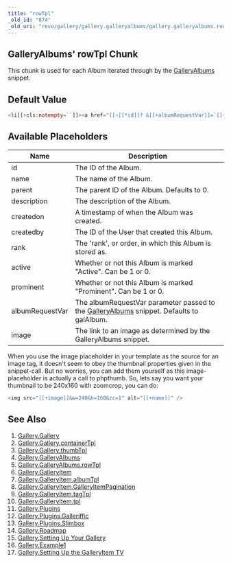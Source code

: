 ```yaml
---
title: "rowTpl"
_old_id: "874"
_old_uri: "revo/gallery/gallery.galleryalbums/gallery.galleryalbums.rowtpl"
---
```


## GalleryAlbums' rowTpl Chunk

This chunk is used for each Album iterated through by the [GalleryAlbums](extras/gallery/gallery.galleryalbums "Gallery.GalleryAlbums") snippet.

## Default Value

``` php 
<li[[+cls:notempty=``]]><a href="[[~[[*id]]? &[[+albumRequestVar]]=`[[+id]]`]]">[[+showName:notempty=`[[+name]]`]]</a></li>
```

## Available Placeholders

| Name            | Description                                                                                                                                               |
| --------------- | --------------------------------------------------------------------------------------------------------------------------------------------------------- |
| id              | The ID of the Album.                                                                                                                                      |
| name            | The name of the Album.                                                                                                                                    |
| parent          | The parent ID of the Album. Defaults to 0.                                                                                                                |
| description     | The description of the Album.                                                                                                                             |
| createdon       | A timestamp of when the Album was created.                                                                                                                |
| createdby       | The ID of the User that created this Album.                                                                                                               |
| rank            | The 'rank', or order, in which this Album is stored as.                                                                                                   |
| active          | Whether or not this Album is marked "Active". Can be 1 or 0.                                                                                              |
| prominent       | Whether or not this Album is marked "Prominent". Can be 1 or 0.                                                                                           |
| albumRequestVar | The albumRequestVar parameter passed to the [GalleryAlbums](extras/gallery/gallery.galleryalbums "Gallery.GalleryAlbums") snippet. Defaults to galAlbum. |
| image           | The link to an image as determined by the GalleryAlbums snippet.                                                                                          |

When you use the image placeholder in your template as the source for an image tag, it doesn't seem to obey the thumbnail properties given in the snippet-call. But no worries, you can add them yourself as this image-placeholder is actually a call to phpthumb. So, lets say you want your thumbnail to be 240x160 with zoomcrop, you can do:

``` php 
<img src="[[+image]]&w=240&h=160&zc=1" alt="[[+name]]" />
```

## See Also

1. [Gallery.Gallery](extras/gallery/gallery.gallery)
  1. [Gallery.Gallery.containerTpl](extras/gallery/gallery.gallery/gallery.gallery.containertpl)
  2. [Gallery.Gallery.thumbTpl](extras/gallery/gallery.gallery/gallery.gallery.thumbtpl)
2. [Gallery.GalleryAlbums](extras/gallery/gallery.galleryalbums)
  1. [Gallery.GalleryAlbums.rowTpl](extras/gallery/gallery.galleryalbums/gallery.galleryalbums.rowtpl)
3. [Gallery.GalleryItem](extras/gallery/gallery.galleryitem)
  1. [Gallery.GalleryItem.albumTpl](extras/gallery/gallery.galleryitem/gallery.galleryitem.albumtpl)
  2. [Gallery.GalleryItem.GalleryItemPagination](extras/gallery/gallery.galleryitem/gallery.galleryitem.galleryitempagination)
  3. [Gallery.GalleryItem.tagTpl](extras/gallery/gallery.galleryitem/gallery.galleryitem.tagtpl)
  4. [Gallery.GalleryItem.tpl](extras/gallery/gallery.galleryitem/gallery.galleryitem.tpl)
4. [Gallery.Plugins](extras/gallery/gallery.plugins)
  1. [Gallery.Plugins.Galleriffic](extras/gallery/gallery.plugins/gallery.plugins.galleriffic)
  2. [Gallery.Plugins.Slimbox](extras/gallery/gallery.plugins/gallery.plugins.slimbox)
5. [Gallery.Roadmap](extras/gallery/gallery.roadmap)
6. [Gallery.Setting Up Your Gallery](extras/gallery/gallery.setting-up-your-gallery)
7. [Gallery.Example1](extras/gallery/gallery.example1)
8. [Gallery.Setting Up the GalleryItem TV](extras/gallery/gallery.setting-up-the-galleryitem-tv)